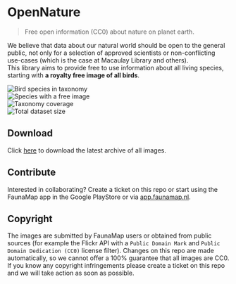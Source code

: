# OpenNature
> Free open information (CC0) about nature on planet earth.

We believe that data about our natural world should be open to the general public, not only for a selection of approved scientists or non-conflicting use-cases (which is the case at Macaulay Library and others).<br>
This library aims to provide free to use information about all living species, starting with <strong>a royalty free image of all birds</strong>.

<!-- DYNAMIC BADGES -->
<div><img alt="Bird species in taxonomy" src="https://img.shields.io/badge/Bird_species_in_taxonomy-10749_species-blue"></div>
<div><img alt="Species with a free image" src="https://img.shields.io/badge/Species_with_a_free_image-112_species-green"></div>
<div><img alt="Taxonomy coverage" src="https://img.shields.io/badge/Taxonomy_coverage-1.04%25-green"></div>
<div><img alt="Total dataset size" src="https://img.shields.io/badge/Total_dataset_size-7.09_MB-green"></div>
<!-- END DYNAMIC BADGES -->

## Download
Click [here](https://github.com/HansSchouten/OpenNature/archive/refs/heads/main.zip) to download the latest archive of all images.

## Contribute
Interested in collaborating? Create a ticket on this repo or start using the FaunaMap app in the Google PlayStore or via [app.faunamap.nl](https://app.faunamap.nl/).

## Copyright
The images are submitted by FaunaMap users or obtained from public sources (for example the Flickr API with a `Public Domain Mark` and `Public Domain Dedication (CC0)` license filter).
Changes on this repo are made automatically, so we cannot offer a 100% guarantee that all images are CC0. If you know any copyright infringements please create a ticket on this repo and we will take action as soon as possible.

